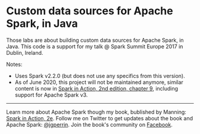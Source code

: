 # Custom data sources for Apache Spark, in Java

Those labs are about building custom data sources for Apache Spark, in Java. This code is a support for my talk @ Spark Summit Europe 2017 in Dublin, Ireland.

Notes:
 * Uses Spark v2.2.0 (but does not use any specifics from this version).
 * As of June 2020, this project will not be maintained anymore, similar content is now in [Spark in Action, 2nd edition, chapter 9](https://github.com/jgperrin/net.jgp.books.spark.ch09), including support for Apache Spark v3.
 
 ---

Learn more about Apache Spark though my book, bublished by Manning: [Spark in Action, 2e](http://jgp.net/sia). Follow me on Twitter to get updates about the book and Apache Spark: [@jgperrin](https://twitter.com/jgperrin). Join the book's community on [Facebook](https://facebook.com/sparkinaction/).
